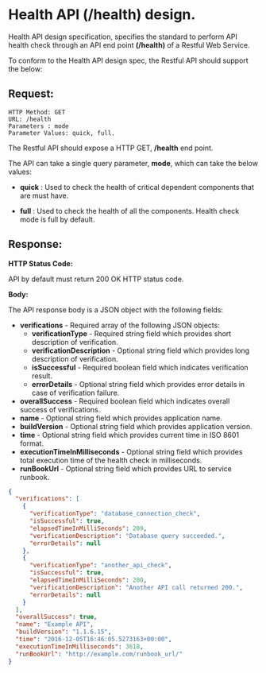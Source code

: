 # Health API (/health) design.

Health API design specification, specifies the standard to perform API health check through an API end point **(/health)** of a Restful Web Service.

To conform to the Health API design spec, the Restful API should support the below:

## Request:

    HTTP Method: GET
    URL: /health
    Parameters : mode
    Parameter Values: quick, full.

The Restful API should expose a HTTP GET, **/health** end point. 

The API can take a single query parameter, **mode**, which can take the below values: 

* **quick** : Used to check the health of critical dependent components that are must have.

* **full** : Used to check the health of all the components. Health check mode is full by default.

## Response:

**HTTP Status Code:**

API by default must return 200 OK HTTP status code.

**Body:**

The API response body is a JSON object with the following fields:

* **verifications** - Required array of the following JSON objects:
    * **verificationType** - Required string field which provides short description of verification.
    * **verificationDescription** - Optional string field which provides long description of verification.
    * **isSuccessful** - Required boolean field which indicates verification result.
    * **errorDetails** - Optional string field which provides error details in case of verification failure.
* **overallSuccess** - Required boolean field which indicates overall success of verifications.
* **name** - Optional string field which provides application name.
* **buildVersion** - Optional string field which provides application version.
* **time** - Optional string field which provides current time in ISO 8601 format.
* **executionTimeInMilliseconds** - Optional string field which provides total execution time of the health check in milliseconds.
* **runBookUrl** - Optional string field which provides URL to service runbook.

```json
{
  "verifications": [
    {
      "verificationType": "database_connection_check",
      "isSuccessful": true,
      "elapsedTimeInMilliSeconds": 209,
      "verificationDescription": "Database query succeeded.",
      "errorDetails": null
    },
    {
      "verificationType": "another_api_check",
      "isSuccessful": true,
      "elapsedTimeInMilliSeconds": 200,
      "verificationDescription": "Another API call returned 200.",
      "errorDetails": null
    }
  ],
  "overallSuccess": true,  
  "name": "Example API",  
  "buildVersion": "1.1.6.15",
  "time": "2016-12-05T16:46:05.5273163+00:00",
  "executionTimeInMilliseconds": 3618, 
  "runBookUrl": "http://example.com/runbook_url/"
}
```

